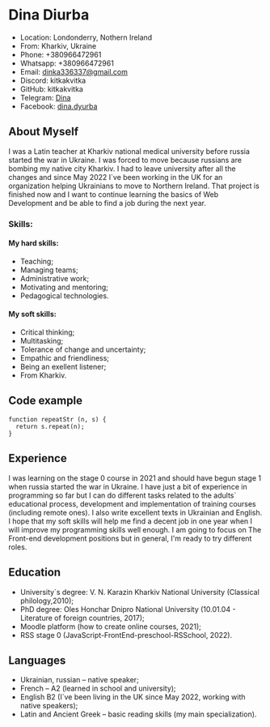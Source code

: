 # Dina Diurba

- Location: Londonderry, Nothern Ireland
- From: Kharkiv, Ukraine
- Phone: +380966472961
- Whatsapp: +380966472961
- Email: dinka336337@gmail.com
- Discord: kitkakvitka
- GitHub: kitkakvitka
- Telegram: [Dina](https://t.me/kitkakvitka)
- Facebook: [dina.dyurba](https://www.facebook.com/dina.dyurba)

## About Myself

I was a Latin teacher at Kharkiv national medical university before russia started the war in Ukraine. I was forced to move because russians are bombing my native city Kharkiv. I had to leave university after all the changes and since May 2022 I`ve been working in the UK for an organization helping Ukrainians to move to Northern Ireland. That project is finished now and I want to continue learning the basics of Web Development and be able to find a job during the next year.

### Skills:

#### My hard skills:

- Teaching;
- Managing teams;
- Administrative work;
- Motivating and mentoring;
- Pedagogical technologies.

#### My soft skills:

- Critical thinking;
- Multitasking;
- Tolerance of change and uncertainty;
- Empathic and friendliness;
- Being an exellent listener;
- From Kharkiv.

## Code example

```
function repeatStr (n, s) {
  return s.repeat(n);
}
```

## Experience

I was learning on the stage 0 course in 2021 and should have begun stage 1 when russia started the war in Ukraine. I have just a bit of experience in programming so far but I can do different tasks related to the adults` educational process, development and implementation of training courses (including remote ones). I also write excellent texts in Ukrainian and English. I hope that my soft skills will help me find a decent job in one year when I will improve my programming skills well enough. I am going to focus on The Front-end development positions but in general, I'm ready to try different roles.

## Education

- University`s degree: V. N. Karazin Kharkiv National University (Classical philology,2010);
- PhD degree: Oles Honchar Dnipro National University (10.01.04 - Literature of foreign countries, 2017);
- Moodle platform (how to create online courses, 2021);
- RSS stage 0 (JavaScript-FrontEnd-preschool-RSSchool, 2022).

## Languages

- Ukrainian, russian – native speaker;
- French – A2 (learned in school and university);
- English B2 (I`ve been living in the UK since May 2022, working with native speakers);
- Latin and Ancient Greek – basic reading skills (my main specialization).
